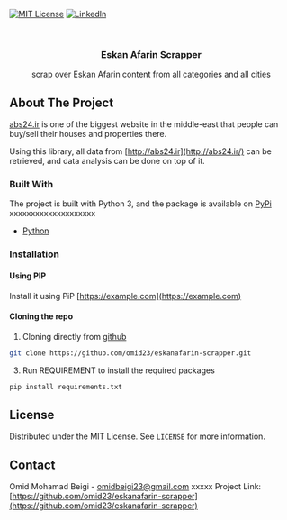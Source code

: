 [![MIT License][license-shield]][license-url]
[![LinkedIn][linkedin-shield]][linkedin-url]



<!-- PROJECT LOGO -->
<br />
<p align="center">
  <h3 align="center">Eskan Afarin Scrapper</h3>

  <p align="center">
    scrap over Eskan Afarin content from all categories and all cities
    </p>
</p>

## About The Project
[abs24.ir](http://abs24.ir/) is one of the biggest website in the middle-east that people can buy/sell their houses and properties there.

Using this library, all data from [http://abs24.ir](http://abs24.ir/) can be retrieved, and data analysis can be done on top of it.


### Built With
The project is built with Python 3, and the package is available on [PyPi](https://pypi.org/)
xxxxxxxxxxxxxxxxxxxx
* [Python](https://www.python.org/)


### Installation
#### Using PIP
Install it using PiP [https://example.com](https://example.com)

#### Cloning the repo
1. Cloning directly from [github](https://github.com/omid23/eskanafarin-scrapper) 
```sh
git clone https://github.com/omid23/eskanafarin-scrapper.git
```
3. Run REQUIREMENT to install the required packages
```sh
pip install requirements.txt
```

<!-- LICENSE -->
## License

Distributed under the MIT License. See `LICENSE` for more information.



<!-- CONTACT -->
## Contact

Omid Mohamad Beigi - omidbeigi23@gmail.com
xxxxx
Project Link: [https://github.com/omid23/eskanafarin-scrapper](https://github.com/omid23/eskanafarin-scrapper)



<!-- MARKDOWN LINKS & IMAGES -->
<!-- https://www.markdownguide.org/basic-syntax/#reference-style-links -->
[contributors-shield]: https://img.shields.io/github/contributors/othneildrew/Best-README-Template.svg?style=flat-square
[contributors-url]: https://github.com/othneildrew/Best-README-Template/graphs/contributors
[forks-shield]: https://img.shields.io/github/forks/othneildrew/Best-README-Template.svg?style=flat-square
[forks-url]: https://github.com/othneildrew/Best-README-Template/network/members
[stars-shield]: https://img.shields.io/github/stars/othneildrew/Best-README-Template.svg?style=flat-square
[stars-url]: https://github.com/othneildrew/Best-README-Template/stargazers
[issues-shield]: https://img.shields.io/github/issues/othneildrew/Best-README-Template.svg?style=flat-square
[issues-url]: https://github.com/othneildrew/Best-README-Template/issues
[license-shield]: https://img.shields.io/github/license/othneildrew/Best-README-Template.svg?style=flat-square
[license-url]: https://github.com/othneildrew/Best-README-Template/blob/master/LICENSE.txt
[linkedin-shield]: https://img.shields.io/badge/-LinkedIn-black.svg?style=flat-square&logo=linkedin&colorB=555
[linkedin-url]: https://www.linkedin.com/in/omid-beigi/
[product-screenshot]: images/screenshot.png